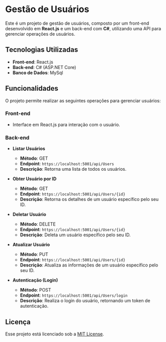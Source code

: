 # Gestão de Usuários

Este é um projeto de gestão de usuários, composto por um front-end desenvolvido em **React.js** e um back-end com **C#**, utilizando uma API para gerenciar operações de usuários.

## Tecnologias Utilizadas

- **Front-end**: React.js
- **Back-end**: C# (ASP.NET Core)
- **Banco de Dados**: MySql

## Funcionalidades

O projeto permite realizar as seguintes operações para gerenciar usuários:

### Front-end
- Interface em React.js para interação com o usuário.

### Back-end
- **Listar Usuários**
  - **Método**: GET
  - **Endpoint**: `https://localhost:5001/api/Users`
  - **Descrição**: Retorna uma lista de todos os usuários.

- **Obter Usuário por ID**
  - **Método**: GET
  - **Endpoint**: `https://localhost:5001/api/Users/{id}`
  - **Descrição**: Retorna os detalhes de um usuário específico pelo seu ID.

- **Deletar Usuário**
  - **Método**: DELETE
  - **Endpoint**: `https://localhost:5001/api/Users/{id}`
  - **Descrição**: Deleta um usuário específico pelo seu ID.

- **Atualizar Usuário**
  - **Método**: PUT
  - **Endpoint**: `https://localhost:5001/api/Users/{id}`
  - **Descrição**: Atualiza as informações de um usuário específico pelo seu ID.

- **Autenticação (Login)**
  - **Método**: POST
  - **Endpoint**: `https://localhost:5001/api/Users/login`
  - **Descrição**: Realiza o login do usuário, retornando um token de autenticação.


## Licença

Esse projeto está licenciado sob a [MIT License](https://opensource.org/licenses/MIT).
